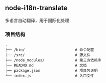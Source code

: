 ## node-i18n-translate

多语言自动翻译，用于国际化处理


### 项目结构

```
.
├── /bin/                       # 命令配置
├── /src/                       # 源文件
├── /node_modules/              # 第三方依赖库
│── READMD.md                   # 文档
│── package.json                # 项目包说明
└── index.js                    # 入口文件
```